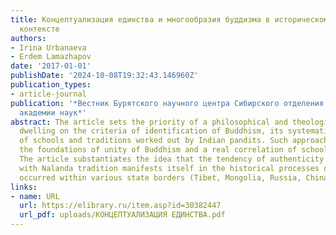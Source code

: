 ```yaml
---
title: Концептуализация единства и многообразия буддизма в историческом и современном
  контексте
authors:
- Irina Urbanaeva
- Erdem Lamazhapov
date: '2017-01-01'
publishDate: '2024-10-08T19:32:43.146960Z'
publication_types:
- article-journal
publication: '*Вестник Бурятского научного центра Сибирского отделения Российской
  академии наук*'
abstract: The article sets the priority of a philosophical and theological approach
  dwelling on the criteria of identification of Buddhism, its systematization, classification
  of schools and traditions worked out by Indian pandits. Such approach allows understanding
  the foundations of unity of Buddhism and a real correlation of schools and traditions.
  The article substantiates the idea that the tendency of authenticity associated
  with Nalanda tradition manifests itself in the historical processes of Buddhism
  occurred within various state borders (Tibet, Mongolia, Russia, China, Japan, Korea).
links:
- name: URL
  url: https://elibrary.ru/item.asp?id=30382447
  url_pdf: uploads/КОНЦЕПТУАЛИЗАЦИЯ ЕДИНСТВА.pdf
---
```

